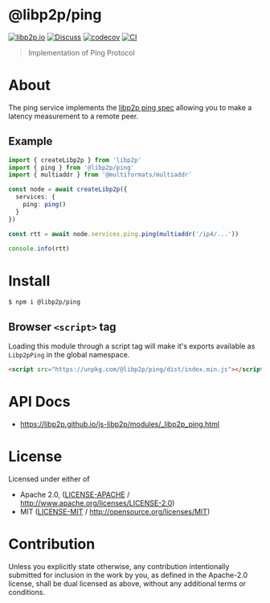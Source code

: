 # @libp2p/ping

[![libp2p.io](https://img.shields.io/badge/project-libp2p-yellow.svg?style=flat-square)](http://libp2p.io/)
[![Discuss](https://img.shields.io/discourse/https/discuss.libp2p.io/posts.svg?style=flat-square)](https://discuss.libp2p.io)
[![codecov](https://img.shields.io/codecov/c/github/libp2p/js-libp2p.svg?style=flat-square)](https://codecov.io/gh/libp2p/js-libp2p)
[![CI](https://img.shields.io/github/actions/workflow/status/libp2p/js-libp2p/main.yml?branch=main\&style=flat-square)](https://github.com/libp2p/js-libp2p/actions/workflows/main.yml?query=branch%3Amain)

> Implementation of Ping Protocol

# About

<!--

!IMPORTANT!

Everything in this README between "# About" and "# Install" is automatically
generated and will be overwritten the next time the doc generator is run.

To make changes to this section, please update the @packageDocumentation section
of src/index.js or src/index.ts

To experiment with formatting, please run "npm run docs" from the root of this
repo and examine the changes made.

-->

The ping service implements the [libp2p ping spec](https://github.com/libp2p/specs/blob/master/ping/ping.md) allowing you to make a latency measurement to a remote peer.

## Example

```typescript
import { createLibp2p } from 'libp2p'
import { ping } from '@libp2p/ping'
import { multiaddr } from '@multiformats/multiaddr'

const node = await createLibp2p({
  services: {
    ping: ping()
  }
})

const rtt = await node.services.ping.ping(multiaddr('/ip4/...'))

console.info(rtt)
```

# Install

```console
$ npm i @libp2p/ping
```

## Browser `<script>` tag

Loading this module through a script tag will make it's exports available as `Libp2pPing` in the global namespace.

```html
<script src="https://unpkg.com/@libp2p/ping/dist/index.min.js"></script>
```

# API Docs

- <https://libp2p.github.io/js-libp2p/modules/_libp2p_ping.html>

# License

Licensed under either of

- Apache 2.0, ([LICENSE-APACHE](https://github.com/libp2p/js-libp2p/blob/main/packages/protocol-ping/LICENSE-APACHE) / <http://www.apache.org/licenses/LICENSE-2.0>)
- MIT ([LICENSE-MIT](https://github.com/libp2p/js-libp2p/blob/main/packages/protocol-ping/LICENSE-MIT) / <http://opensource.org/licenses/MIT>)

# Contribution

Unless you explicitly state otherwise, any contribution intentionally submitted for inclusion in the work by you, as defined in the Apache-2.0 license, shall be dual licensed as above, without any additional terms or conditions.
